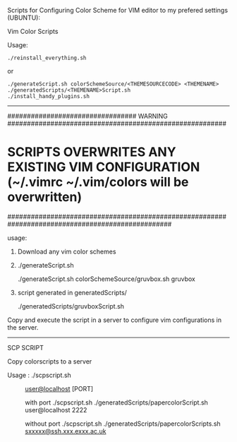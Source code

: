 Scripts for Configuring Color Scheme for VIM editor to my prefered settings (UBUNTU): 

Vim Color Scripts

Usage: 
```
./reinstall_everything.sh
```
or
```
./generateScript.sh colorSchemeSource/<THEMESOURCECODE> <THEMENAME>
./generatedScripts/<THEMENAME>Script.sh
./install_handy_plugins.sh
```
_______________________________________________________________________________



################################# WARNING ########################################################
# SCRIPTS OVERWRITES ANY EXISTING VIM CONFIGURATION (~/.vimrc ~/.vim/colors will be overwritten) #
##################################################################################################

usage:
1. Download any vim color schemes 

2. ./generateScript.sh <directoryToColorSchemeSourceCode> <nameOfColorScheme>

	./generateScript.sh colorSchemeSource/gruvbox.sh gruvbox

3. script generated in generatedScripts/
	
	./generatedScripts/gruvboxScript.sh

Copy and execute the script in a server to configure vim configurations in the server. 

-------------------------------------------------------------------------------

SCP SCRIPT 

Copy colorscripts to a server

Usage : 
	./scpscript.sh <Dir to generated ColorScript> <user@localhost> [PORT]

with port 
./scpscript.sh ./generatedScripts/papercolorScript.sh user@localhost 2222

without port 
./scpscript.sh ./generatedScripts/papercolorScripts.sh sxxxxx@ssh.xxx.exxx.ac.uk
